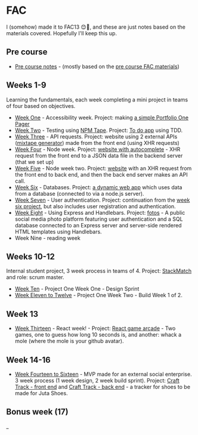 # FAC

I (somehow) made it to FAC13 😊🎉, and these are just notes based on the materials covered. Hopefully I'll keep this up.

## Pre course
*   [Pre course notes](https://github.com/helenzhou6/FAC-Notes/blob/master/precourse.markdown) - (mostly based on the [pre course FAC materials](https://github.com/foundersandcoders/master-reference/tree/master/coursebook/precourse))

## Weeks 1-9
Learning the fundamentals, each week completing a mini project in teams of four based on objectives.
*   [Week One](https://github.com/helenzhou6/FAC-Notes/blob/master/weekOne.md) - Accessibility week. Project: making [a simple Portfolio One Pager](https://github.com/fac-13/plhh)
*   [Week Two](https://github.com/helenzhou6/FAC-Notes/blob/master/weekTwo.md) - Testing using [NPM Tape](https://www.npmjs.com/package/tape). Project: [To do app](https://github.com/fac-13/PLHH-ToDo) using TDD.
*   [Week Three](https://github.com/helenzhou6/FAC-Notes/blob/master/weekThree.md) - API requests. Project: website using 2 external APIs ([mixtape generator](https://github.com/fac-13/vith-Mixtape)) made from the front end (using XHR requests)
*   [Week Four](https://github.com/helenzhou6/FAC-Notes/blob/master/weekFour.md) - Node week. Project: [website with autocomplete](https://github.com/fac-13/vithAutocomplete) - XHR request from the front end to a JSON data file in the backend server (that we set up)
*   [Week Five](https://github.com/helenzhou6/FAC-Notes/blob/master/weekFive.md) - Node week two. Project: [website](https://github.com/fac-13/jeth) with an XHR request from the front end to back end, and then the back end server makes an API call.
*   [Week Six](https://github.com/helenzhou6/FAC-Notes/blob/master/weekSix.md) - Databases. Project: [a dynamic web app](https://github.com/fac-13/HEII-topics) which uses data from a database (connected to via a node.js server).
*   [Week Seven](https://github.com/helenzhou6/FAC-Notes/blob/master/weekSeven.md) - User authentication. Project: continuation from the [week six project](https://github.com/fac-13/HEII-topics), but also includes user registration and authentication.
*   [Week Eight](https://github.com/helenzhou6/FAC-Notes/blob/master/weekEight.md) - Using Express and Handlebars. Project: [fotos](https://github.com/fac-13/fotos) - A public social media photo platform featuring user authentication and a SQL database connected to an Express server and server-side rendered HTML templates using Handlebars.
* Week Nine - reading week

## Weeks 10-12
Internal student project, 3 week process in teams of 4. Project: [StackMatch](https://github.com/fac-13/stackMatch) and role: scrum master.
* [Week Ten](https://github.com/helenzhou6/FAC-Notes/blob/master/weekTen.md) - Project One Week One - Design Sprint
* [Week Eleven to Twelve](https://github.com/helenzhou6/FAC-Notes/blob/master/weekEleventoTwelve.md) - Project One Week Two - Build Week 1 of 2.

## Week 13
* [Week Thirteen](https://github.com/helenzhou6/FAC-Notes/blob/master/weekThirteen.md) - React week! - Project: [React game arcade](https://github.com/fac-13/HP-game) - Two games, one to guess how long 10 seconds is, and another: whack a mole (where the mole is your github avatar).

## Week 14-16
* [Week Fourteen to Sixteen](https://github.com/helenzhou6/FAC-Notes/blob/master/weekFourteentoSixteen.md) - MVP made for an external social enterprise. 3 week process (1 week design, 2 week build sprint). Project: [Craft Track - front end](https://github.com/fac-13/craft-track) and [Craft Track - back end](https://github.com/fac-13/crafttrack-server) - a tracker for shoes to be made for Juta Shoes.

## Bonus week (17)
_ 